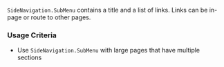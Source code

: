 `SideNavigation.SubMenu` contains a title and a list of links. Links can be in-page or route to other pages.

### Usage Criteria

- Use `SideNavigation.SubMenu` with large pages that have multiple sections
